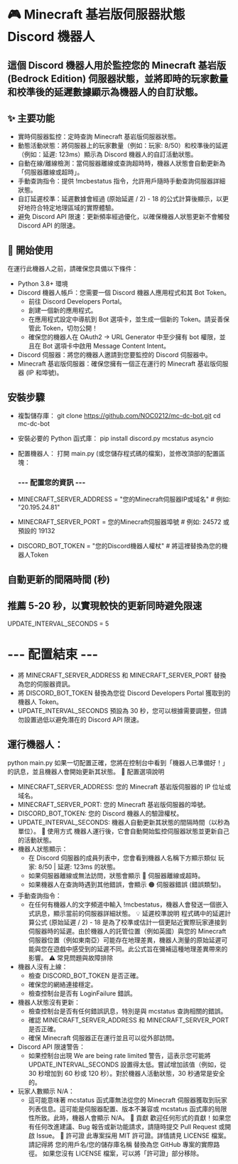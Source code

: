 # 🎮 Minecraft 基岩版伺服器狀態 Discord 機器人
## 這個 Discord 機器人用於監控您的 Minecraft 基岩版 (Bedrock Edition) 伺服器狀態，並將即時的玩家數量和校準後的延遲數據顯示為機器人的自訂狀態。
## ✨ 主要功能
 * 實時伺服器監控：定時查詢 Minecraft 基岩版伺服器狀態。
 * 動態活動狀態：將伺服器上的玩家數量（例如：玩家: 8/50）和校準後的延遲（例如：延遲: 123ms）顯示為 Discord 機器人的自訂活動狀態。
 * 自動在線/離線檢測：當伺服器離線或查詢超時時，機器人狀態會自動更新為「伺服器離線或超時」。
 * 手動查詢指令：提供 !mcbestatus 指令，允許用戶隨時手動查詢伺服器詳細狀態。
 * 自訂延遲校準：延遲數據會經過 (原始延遲 / 2) - 18 的公式計算後顯示，以更好地符合特定地理區域的實際體驗。
 * 避免 Discord API 限速：更新頻率經過優化，以確保機器人狀態更新不會觸發 Discord API 的限速。
## 🚀 開始使用
在運行此機器人之前，請確保您具備以下條件：
 * Python 3.8+ 環境
 * Discord 機器人帳戶：您需要一個 Discord 機器人應用程式和其 Bot Token。
   * 前往 Discord Developers Portal。
   * 創建一個新的應用程式。
   * 在應用程式設定中導航到 Bot 選項卡，並生成一個新的 Token。請妥善保管此 Token，切勿公開！
   * 確保您的機器人在 OAuth2 -> URL Generator 中至少擁有 bot 權限，並且在 Bot 選項卡中啟用 Message Content Intent。
 * Discord 伺服器：將您的機器人邀請到您要監控的 Discord 伺服器中。
 * Minecraft 基岩版伺服器：確保您擁有一個正在運行的 Minecraft 基岩版伺服器 (IP 和埠號)。
## 安裝步驟
 * 複製儲存庫：
   git clone https://github.com/NOC0212/mc-dc-bot.git
cd mc-dc-bot

 * 安裝必要的 Python 函式庫：
   pip install discord.py mcstatus asyncio

 * 配置機器人：
   打開 main.py (或您儲存程式碼的檔案)，並修改頂部的配置區塊：
   ### --- 配置您的資訊 ---
* MINECRAFT_SERVER_ADDRESS = "您的Minecraft伺服器IP或域名" # 例如: "20.195.24.81"
* MINECRAFT_SERVER_PORT = 您的Minecraft伺服器埠號 # 例如: 24572 或預設的 19132
* DISCORD_BOT_TOKEN = "您的Discord機器人權杖" # 將這裡替換為您的機器人Token

## 自動更新的間隔時間 (秒)
## 推薦 5-20 秒，以實現較快的更新同時避免限速
UPDATE_INTERVAL_SECONDS = 5
# --- 配置結束 ---

   * 將 MINECRAFT_SERVER_ADDRESS 和 MINECRAFT_SERVER_PORT 替換為您的伺服器資訊。
   * 將 DISCORD_BOT_TOKEN 替換為您從 Discord Developers Portal 獲取到的機器人 Token。
   * UPDATE_INTERVAL_SECONDS 預設為 30 秒，您可以根據需要調整，但請勿設置過低以避免潛在的 Discord API 限速。
 ## 運行機器人：
   python main.py
   如果一切配置正確，您將在控制台中看到「機器人已準備好！」的訊息，並且機器人會開始更新其狀態。
🔧 配置選項說明
 * MINECRAFT_SERVER_ADDRESS: 您的 Minecraft 基岩版伺服器的 IP 位址或域名。
 * MINECRAFT_SERVER_PORT: 您的 Minecraft 基岩版伺服器的埠號。
 * DISCORD_BOT_TOKEN: 您的 Discord 機器人的驗證權杖。
 * UPDATE_INTERVAL_SECONDS: 機器人自動更新其狀態的間隔時間（以秒為單位）。
📝 使用方式
機器人運行後，它會自動開始監控伺服器狀態並更新自己的活動狀態。
 * 機器人狀態顯示：
   * 在 Discord 伺服器的成員列表中，您會看到機器人名稱下方顯示類似 玩家: 8/50 | 延遲: 123ms 的狀態。
   * 如果伺服器離線或無法訪問，狀態會顯示 🔴 伺服器離線或超時。
   * 如果機器人在查詢時遇到其他錯誤，會顯示 🟠 伺服器錯誤 (錯誤類型)。
 * 手動查詢指令：
   * 在任何有機器人的文字頻道中輸入 !mcbestatus，機器人會發送一個嵌入式訊息，顯示當前的伺服器詳細狀態。
💡 延遲校準說明
程式碼中的延遲計算公式 (原始延遲 / 2) - 18 是為了校準或估計一個更貼近實際玩家連接到伺服器時的延遲。由於機器人的託管位置（例如英國）與您的 Minecraft 伺服器位置（例如東南亞）可能存在地理差異，機器人測量的原始延遲可能與您在遊戲中感受到的延遲不同。此公式旨在彌補這種地理差異帶來的影響。
⚠️ 常見問題與故障排除
 * 機器人沒有上線：
   * 檢查 DISCORD_BOT_TOKEN 是否正確。
   * 確保您的網絡連接穩定。
   * 檢查控制台是否有 LoginFailure 錯誤。
 * 機器人狀態沒有更新：
   * 檢查控制台是否有任何錯誤訊息，特別是與 mcstatus 查詢相關的錯誤。
   * 確認 MINECRAFT_SERVER_ADDRESS 和 MINECRAFT_SERVER_PORT 是否正確。
   * 確保 Minecraft 伺服器正在運行並且可以從外部訪問。
 * Discord API 限速警告：
   * 如果控制台出現 We are being rate limited 警告，這表示您可能將 UPDATE_INTERVAL_SECONDS 設置得太低。嘗試增加該值（例如，從 30 秒增加到 60 秒或 120 秒）。對於機器人活動狀態，30 秒通常是安全的。
 * 玩家人數顯示 N/A：
   * 這可能意味著 mcstatus 函式庫無法從您的 Minecraft 伺服器獲取到玩家列表信息。這可能是伺服器配置、版本不兼容或 mcstatus 函式庫的局限性所致。此時，機器人會顯示 N/A。
🤝 貢獻
歡迎任何形式的貢獻！如果您有任何改進建議、Bug 報告或新功能請求，請隨時提交 Pull Request 或開啟 Issue。
📄 許可證
此專案採用 MIT 許可證。詳情請見 LICENSE 檔案。
請記得將 您的用戶名/您的儲存庫名稱 替換為您 GitHub 專案的實際路徑。
如果您沒有 LICENSE 檔案，可以將「許可證」部分移除。
